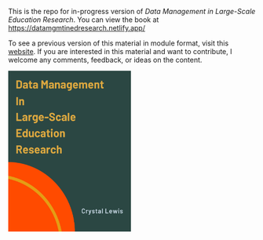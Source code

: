 This is the repo for in-progress version of *Data Management in Large-Scale Education Research*. You can view the book at https://datamgmtinedresearch.netlify.app/

To see a previous version of this material in module format, visit this [website](https://cghlewis.github.io/mpsi-data-training/). If you are interested in this material and want to contribute, I welcome any comments, feedback, or ideas on the content.

<img src="book_featured.PNG" class="cover" width="250" height="328"/>
